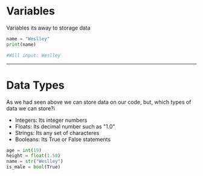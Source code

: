 # Variables
Variables its away to storage data
```python
name = "Weslley"
print(name)

#Will input: Weslley
```
---
# Data Types
As we had seen above we can store data on our code, but, which types of data we can store?i
- Integers: Its integer numbers
- Floats: Its decimal number such as "1.0"
- Strings: Its any set of characteres 
- Booleans: Its True or False statements
```python
age = int(19)
height = float(1.58)
name = str("Weslley")
is_male = bool(True)
```

